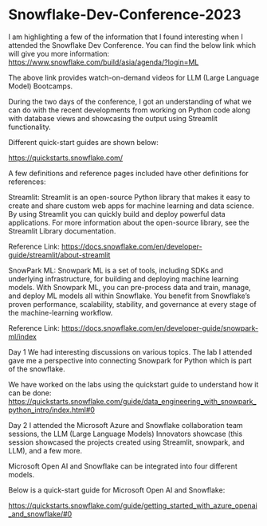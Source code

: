 # Snowflake-Dev-Conference-2023

I am highlighting a few of the information that I found interesting when I attended the Snowflake Dev Conference.
You can find the below link which will give you more information:
https://www.snowflake.com/build/asia/agenda/?login=ML

The above link provides watch-on-demand videos for LLM (Large Language Model) Bootcamps.

During the two days of the conference, I got an understanding of what we can do with the recent developments from working on Python code along with database views and showcasing the output using Streamlit functionality.

Different quick-start guides are shown below:

https://quickstarts.snowflake.com/

A few definitions and reference pages included have other definitions for references:


Streamlit: Streamlit is an open-source Python library that makes it easy to create and share custom web apps for machine learning and data science. By using Streamlit you can quickly build and deploy powerful data applications. For more information about the open-source library, see the Streamlit Library documentation.

Reference Link: https://docs.snowflake.com/en/developer-guide/streamlit/about-streamlit

SnowPark ML: Snowpark ML is a set of tools, including SDKs and underlying infrastructure, for building and deploying machine learning models. With Snowpark ML, you can pre-process data and train, manage, and deploy ML models all within Snowflake. You benefit from Snowflake’s proven performance, scalability, stability, and governance at every stage of the machine-learning workflow.

Reference Link: https://docs.snowflake.com/en/developer-guide/snowpark-ml/index

Day 1
We had interesting discussions on various topics. The lab I attended gave me a perspective into connecting Snowpark for Python which is part of the snowflake.

We have worked on the labs using the quickstart guide to understand how it can be done: https://quickstarts.snowflake.com/guide/data_engineering_with_snowpark_python_intro/index.html#0

Day 2
I attended the Microsoft Azure and Snowflake collaboration team sessions, the LLM (Large Language Models) Innovators showcase (this session showcased the projects created using Streamlit, snowpark, and LLM), and a few more.

Microsoft Open AI and Snowflake can be integrated into four different models.

Below is a quick-start guide for Microsoft Open AI and Snowflake:

https://quickstarts.snowflake.com/guide/getting_started_with_azure_openai_and_snowflake/#0




